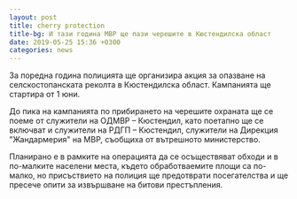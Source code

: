 ```yaml
---
layout: post
title: cherry protection
title-bg: И тази година МВР ще пази черешите в Кюстендилска област
date: 2019-05-25 15:36 +0300
categories: news
---
```

За поредна година полицията ще организира акция за опазване на селскостопанската реколта в Кюстендилска област. Кампанията ще стартира от 1 юни.

До пика на кампанията по прибирането на черешите охраната ще се поеме от служители на ОДМВР – Кюстендил, като поетапно ще се включват и служители на РДГП – Кюстендил, служители на Дирекция "Жандармерия" на МВР, съобщиха от вътрешното министерство.

Планирано е в рамките на операцията да се осъществяват обходи и в по-малките населени места, където обработваемите площи са по-малко, но присъствието на полиция ще предотврати посегателства и ще пресече опити за извършване на битови престъпления.